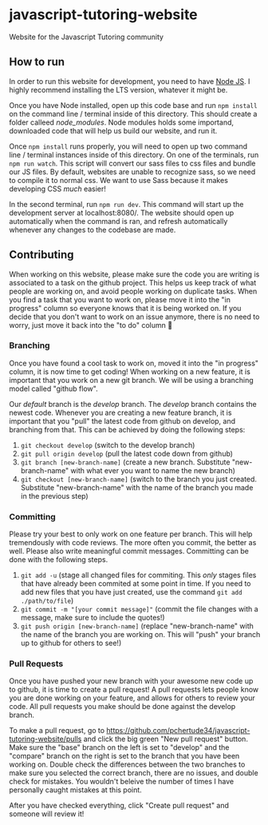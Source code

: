 # javascript-tutoring-website

Website for the Javascript Tutoring community

## How to run

In order to run this website for development, you need to have [Node JS](https://nodejs.org/en/). I highly recommend installing the LTS version, whatever it might be.

Once you have Node installed, open up this code base and run `npm install` on the command line / terminal inside of this directory. This should create a folder calleed _node_modules_. Node modules holds some importand, downloaded code that will help us build our website, and run it.

Once `npm install` runs properly, you will need to open up two command line / terminal instances inside of this directory. On one of the terminals, run `npm run watch`. This script will convert our sass files to css files and bundle our JS files. By default, websites are unable to recognize sass, so we need to compile it to normal css. We want to use Sass because it makes developing CSS _much_ easier!

In the second terminal, run `npm run dev`. This command will start up the development server at localhost:8080/. The website should open up automatically when the command is ran, and refresh automatically whenever any changes to the codebase are made.

## Contributing

When working on this website, please make sure the code you are writing is associated to a task on the github project. This helps us keep track of what people are working on, and avoid people working on duplicate tasks. When you find a task that you want to work on, please move it into the "in progress" column so everyone knows that it is being worked on. If you decide that you don't want to work on an issue anymore, there is no need to worry, just move it back into the "to do" column 🙂

### Branching

Once you have found a cool task to work on, moved it into the "in progress" column, it is now time to get coding! When working on a new feature, it is important that you work on a new git branch. We will be using a branching model called "github flow".

Our _default_ branch is the _develop_ branch. The _develop_ branch contains the newest code. Whenever you are creating a new feature branch, it is important that you "pull" the latest code from github on develop, and branching from that. This can be achieved by doing the following steps:

1. `git checkout develop` (switch to the develop branch)
2. `git pull origin develop` (pull the latest code down from github)
3. `git branch [new-branch-name]` (create a new branch. Substitute "new-branch-name" with what ever you want to name the new branch)
4. `git checkout [new-branch-name]` (switch to the branch you just created. Substitute "new-branch-name" with the name of the branch you made in the previous step)

### Committing

Please try your best to only work on one feature per branch. This will help tremendously with code reviews. The more often you commit, the better as well. Please also write meaningful commit messages. Committing can be done with the following steps.

1. `git add -u` (stage all changed files for commiting. This _only_ stages files that have already been commited at some point in time. If you need to add new files that you have just created, use the command `git add ./path/to/file`)
2. `git commit -m "[your commit message]"` (commit the file changes with a message, make sure to include the quotes!)
3. `git push origin [new-branch-name]` (replace "new-branch-name" with the name of the branch you are working on. This will "push" your branch up to github for others to see!)

### Pull Requests

Once you have pushed your new branch with your awesome new code up to github, it is time to create a pull request! A pull requests lets people know you are done working on your feature, and allows for others to review your code. All pull requests you make should be done against the develop branch.

To make a pull request, go to https://github.com/pchertude34/javascript-tutoring-website/pulls and click the big green "New pull request" button. Make sure the "base" branch on the left is set to "develop" and the "compare" branch on the right is set to the branch that you have been working on. Double check the differences between the two branches to make sure you selected the correct branch, there are no issues, and double check for mistakes. You wouldn't beleive the number of times I have personally caught mistakes at this point.

After you have checked everything, click "Create pull request" and someone will review it!
